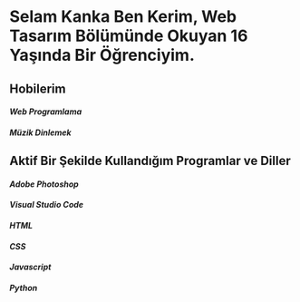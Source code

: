 # Selam Kanka Ben Kerim, Web Tasarım Bölümünde Okuyan 16 Yaşında Bir Öğrenciyim.


## Hobilerim
#### *Web Programlama*
#### *Müzik Dinlemek*

## Aktif Bir Şekilde Kullandığım Programlar ve Diller

#### *Adobe Photoshop*
#### *Visual Studio Code*
#### *HTML*
#### *CSS*
#### *Javascript*
#### *Python*
